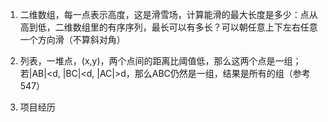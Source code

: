 1. 二维数组，每一点表示高度，这是滑雪场，计算能滑的最大长度是多少：点从高到低，二维数组里的有序序列，最长可以有多长？可以朝任意上下左右任意一个方向滑（不算斜对角）

2. 列表，一堆点，(x,y)，两个点间的距离比阈值低，那么这两个点是一组；若|AB|<d, |BC|<d, |AC|>d，那么ABC仍然是一组，结果是所有的组（参考547）

3. 项目经历